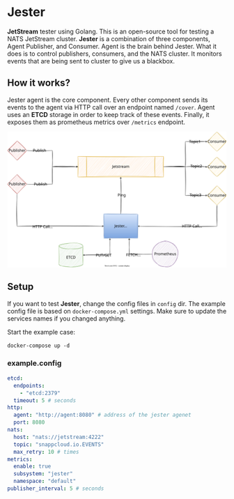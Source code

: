 # Jester

__JetStream__ tester using Golang. This is an open-source tool for testing
a NATS JetStream cluster. __Jester__ is a combination of three components, Agent
Publisher, and Consumer. Agent is the brain behind Jester. What it does is to
control publishers, consumers, and the NATS cluster. It monitors events that are
being sent to cluster to give us a blackbox.

## How it works?

Jester agent is the core component. Every other component sends its events to the agent
via HTTP call over an endpoint named ```/cover```. Agent uses an __ETCD__ storage in order
to keep track of these events. Finally, it exposes them as prometheus metrics over ```/metrics```
endpoint.

![](.github/assets/jester.svg)

## Setup

If you want to test __Jester__, change the config files in ```config``` dir. The example config file
is based on ```docker-compose.yml``` settings. Make sure to update the services names if you changed
anything.

Start the example case:

```shell
docker-compose up -d
```

### example.config

```yaml
etcd:
  endpoints:
    - "etcd:2379"
  timeout: 5 # seconds
http:
  agent: "http://agent:8080" # address of the jester agenet
  port: 8080
nats:
  host: "nats://jetstream:4222"
  topic: "snappcloud.io.EVENTS"
  max_retry: 10 # times
metrics:
  enable: true
  subsystem: "jester"
  namespace: "default"
publisher_interval: 5 # seconds
```
